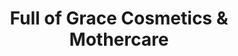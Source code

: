 ---
title: "Full of Grace Cosmetics & Mothercare"
url: /accra/full-of-grace-cosmetics-and-mothercare/
shop: beauty
---